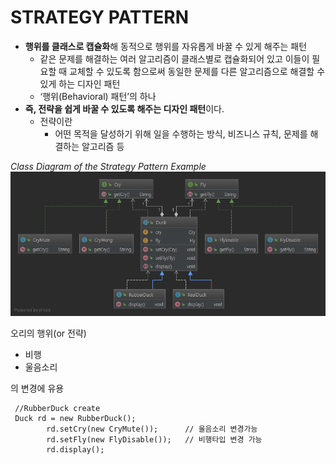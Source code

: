 **STRATEGY PATTERN**
=

* **행위를 클래스로 캡슐화**해 동적으로 행위를 자유롭게 바꿀 수 있게 해주는 패턴
  * 같은 문제를 해결하는 여러 알고리즘이 클래스별로 캡슐화되어 있고 이들이 필요할 때 교체할 수 있도록 함으로써 동일한 문제를 다른 알고리즘으로 해결할 수 있게 하는 디자인 패턴
  * ‘행위(Behavioral) 패턴’의 하나
* **즉, 전략을 쉽게 바꿀 수 있도록 해주는 디자인 패턴**이다.
  * 전략이란
    * 어떤 목적을 달성하기 위해 일을 수행하는 방식, 비즈니스 규칙, 문제를 해결하는 알고리즘 등

_Class Diagram of the Strategy Pattern Example_
![Alt text](./Package%20strategy.png)

오리의 행위(or 전략)
 * 비행
 * 울음소리
 
 의 변경에 유용
 
 ~~~ 
  //RubberDuck create
  Duck rd = new RubberDuck();
         rd.setCry(new CryMute());      // 울음소리 변경가능
         rd.setFly(new FlyDisable());   // 비행타입 변경 가능
         rd.display();
 ~~~